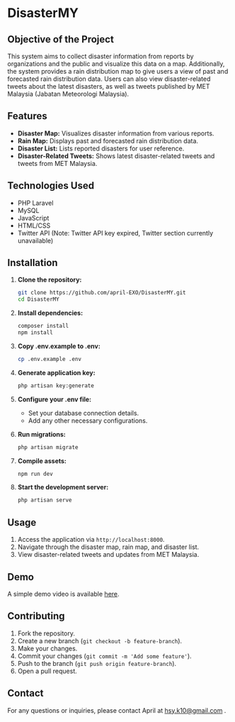 # DisasterMY

## Objective of the Project
This system aims to collect disaster information from reports by organizations and the public and visualize this data on a map. Additionally, the system provides a rain distribution map to give users a view of past and forecasted rain distribution data. Users can also view disaster-related tweets about the latest disasters, as well as tweets published by MET Malaysia (Jabatan Meteorologi Malaysia).

## Features
- **Disaster Map:** Visualizes disaster information from various reports.
- **Rain Map:** Displays past and forecasted rain distribution data.
- **Disaster List:** Lists reported disasters for user reference.
- **Disaster-Related Tweets:** Shows latest disaster-related tweets and tweets from MET Malaysia.

## Technologies Used
- PHP Laravel
- MySQL
- JavaScript
- HTML/CSS
- Twitter API (Note: Twitter API key expired, Twitter section currently unavailable)

## Installation

1. **Clone the repository:**
   ```bash
   git clone https://github.com/april-EXO/DisasterMY.git
   cd DisasterMY
   ```

2. **Install dependencies:**
   ```bash
   composer install
   npm install
   ```

3. **Copy .env.example to .env:**
   ```bash
   cp .env.example .env
   ```

4. **Generate application key:**
   ```bash
   php artisan key:generate
   ```

5. **Configure your .env file:**
   - Set your database connection details.
   - Add any other necessary configurations.

6. **Run migrations:**
   ```bash
   php artisan migrate
   ```

7. **Compile assets:**
   ```bash
   npm run dev
   ```

8. **Start the development server:**
   ```bash
   php artisan serve
   ```

## Usage

1. Access the application via `http://localhost:8000`.
2. Navigate through the disaster map, rain map, and disaster list.
3. View disaster-related tweets and updates from MET Malaysia.

## Demo

A simple demo video is available [here](https://drive.google.com/file/d/1yNO6kqnItAYFV9yp3RvHEzgt5VwN2TUv/view?usp=sharing).

## Contributing

1. Fork the repository.
2. Create a new branch (`git checkout -b feature-branch`).
3. Make your changes.
4. Commit your changes (`git commit -m 'Add some feature'`).
5. Push to the branch (`git push origin feature-branch`).
6. Open a pull request.


## Contact

For any questions or inquiries, please contact April at hsy.k10@gmail.com .

